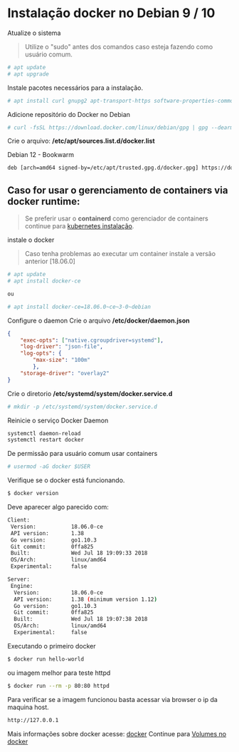 # Instalação docker no Debian 9 / 10

Atualize o sistema

> Utilize o "sudo" antes dos comandos caso esteja fazendo como usuário comum.
```bash
# apt update
# apt upgrade
```

Instale pacotes necessários para a instalação.
```bash
# apt install curl gnupg2 apt-transport-https software-properties-common ca-certificates
```

Adicione repositório do Docker no Debian
```bash
# curl -fsSL https://download.docker.com/linux/debian/gpg | gpg --dearmor -o /etc/apt/trusted.gpg.d/docker.gpg
```

Crie o arquivo: **/etc/apt/sources.list.d/docker.list**

Debian 12 - Bookwarm
```bash
deb [arch=amd64 signed-by=/etc/apt/trusted.gpg.d/docker.gpg] https://download.docker.com/linux/debian bookworm stable
```

## Caso for usar o gerenciamento de containers via docker runtime:
> Se preferir usar o **containerd** como gerenciador de containers continue para [kubernetes instalação](../kubernetes/02-install-kubernetes.md).


instale o docker
> Caso tenha problemas ao executar um container instale a versão anterior [18.06.0]
```bash
# apt update
# apt install docker-ce

ou 

# apt install docker-ce=18.06.0~ce~3-0~debian
```

Configure o daemon
Crie o arquivo **/etc/docker/daemon.json**
```json
{
    "exec-opts": ["native.cgroupdriver=systemd"],
    "log-driver": "json-file",
    "log-opts": {
        "max-size": "100m"
        },
    "storage-driver": "overlay2"
}
```

Crie o diretorio **/etc/systemd/system/docker.service.d**
```bash
# mkdir -p /etc/systemd/system/docker.service.d
```

Reinicie o serviço Docker Daemon
```bash
systemctl daemon-reload
systemctl restart docker
```

De permissão para usuário comum usar containers
```bash
# usermod -aG docker $USER
```

Verifique se o docker está funcionando.
```bash
$ docker version
```

Deve aparecer algo parecido com:
```bash
Client:
 Version:           18.06.0-ce
 API version:       1.38
 Go version:        go1.10.3
 Git commit:        0ffa825
 Built:             Wed Jul 18 19:09:33 2018
 OS/Arch:           linux/amd64
 Experimental:      false

Server:
 Engine:
  Version:          18.06.0-ce
  API version:      1.38 (minimum version 1.12)
  Go version:       go1.10.3
  Git commit:       0ffa825
  Built:            Wed Jul 18 19:07:38 2018
  OS/Arch:          linux/amd64
  Experimental:     false
```

Executando o primeiro docker
```bash
$ docker run hello-world
```

ou imagem melhor para teste httpd

```bash
$ docker run --rm -p 80:80 httpd
```

Para verificar se a imagem funcionou basta acessar via browser o ip da maquina host.
```bash
http://127.0.0.1
```

Mais informações sobre docker acesse: [docker](01-docker.md)
Continue para [Volumes no docker](03-volumes-docker.md)
